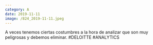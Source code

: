 ```yaml
--- 
category: A 
date: 2019-11-11 
image: /824_2019-11-11.jpeg 
--- 
```


A veces tenemos ciertas costumbres a la hora de analizar que son muy peligrosas y debemos eliminar. #DELOITTE #ANALYTICS